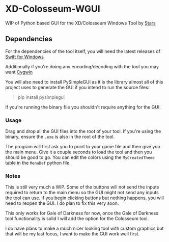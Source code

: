 # XD-Colosseum-WGUI

 WIP of Python based GUI for the XD/Colosseum Windows Tool by [Stars](https://github.com/PekanMmd/)

 
 ## Dependencies 
 For the dependencies of the tool itself, you will need the latest releases of [Swift for Windows](https://swift.org/builds/swift-5.3-release/windows10/swift-5.3-RELEASE/swift-5.3-RELEASE-windows10.exe)
 
 Additionally if you're doing any encoding/decoding with the tool you may want [Cygwin](https://cygwin.com/setup-x86_64.exe)
 
 You will also need to install PySimpleGUI as it is the library almost all of this project uses to generate the GUI if you intend to run the source files:
 > pip install pysimplegui

If you're running the binary file you shouldn't require anything for the GUI.
### Usage

Drag and drop all the GUI files into the root of your tool. If you're using the binary, ensure the `.exe` is also in the root of the tool.

The program will first ask you to point to your game file and then give you the main menu. Give it a couple seconds to load the tool and then you should be good to go. You can edit the colors using the `MyCreatedTheme` table in the `MenuDef` python file.


### Notes

This is still very much a WIP. Some of the buttons will not send the inputs required to return to the main menu so the GUI might not send any inputs the tool can use. If you begin clicking buttons but nothing happens, you will need to reopen the GUI. I do plan to fix this very soon.

This only works for Gale of Darkness for now, once the Gale of Darkness tool functionality is solid I will add the option for the Colosseum tool.

I do have plans to make a much nicer looking tool with custom graphics but that will be my last focus, I want to make the GUI work well first.
